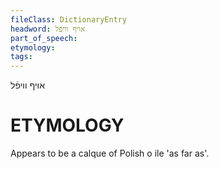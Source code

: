 ```yaml
---
fileClass: DictionaryEntry
headword: אויף וויפֿל
part_of_speech: 
etymology: 
tags: 
---
```

אויף וויפֿל

ETYMOLOGY
===========
Appears to be a calque of Polish o ile 'as far as'.